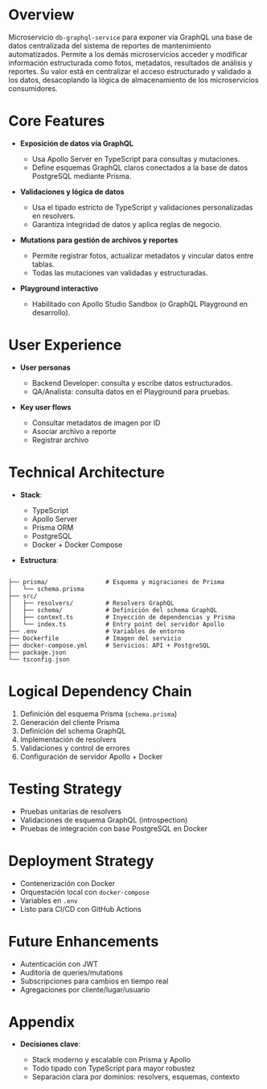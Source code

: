 # Overview

Microservicio `db-graphql-service` para exponer vía GraphQL una base de datos centralizada del sistema de reportes de mantenimiento automatizados. Permite a los demás microservicios acceder y modificar información estructurada como fotos, metadatos, resultados de análisis y reportes. Su valor está en centralizar el acceso estructurado y validado a los datos, desacoplando la lógica de almacenamiento de los microservicios consumidores.

# Core Features

* **Exposición de datos vía GraphQL**

  * Usa Apollo Server en TypeScript para consultas y mutaciones.
  * Define esquemas GraphQL claros conectados a la base de datos PostgreSQL mediante Prisma.

* **Validaciones y lógica de datos**

  * Usa el tipado estricto de TypeScript y validaciones personalizadas en resolvers.
  * Garantiza integridad de datos y aplica reglas de negocio.

* **Mutations para gestión de archivos y reportes**

  * Permite registrar fotos, actualizar metadatos y vincular datos entre tablas.
  * Todas las mutaciones van validadas y estructuradas.

* **Playground interactivo**

  * Habilitado con Apollo Studio Sandbox (o GraphQL Playground en desarrollo).

# User Experience

* **User personas**

  * Backend Developer: consulta y escribe datos estructurados.
  * QA/Analista: consulta datos en el Playground para pruebas.

* **Key user flows**

  * Consultar metadatos de imagen por ID
  * Asociar archivo a reporte
  * Registrar archivo

# Technical Architecture

* **Stack**:

  * TypeScript
  * Apollo Server
  * Prisma ORM
  * PostgreSQL
  * Docker + Docker Compose

* **Estructura**:

```

├── prisma/                # Esquema y migraciones de Prisma
│   └── schema.prisma
├── src/
│   ├── resolvers/         # Resolvers GraphQL
│   ├── schema/            # Definición del schema GraphQL
│   ├── context.ts         # Inyección de dependencias y Prisma
│   └── index.ts           # Entry point del servidor Apollo
├── .env                   # Variables de entorno
├── Dockerfile             # Imagen del servicio
├── docker-compose.yml     # Servicios: API + PostgreSQL
├── package.json
└── tsconfig.json
```

# Logical Dependency Chain

1. Definición del esquema Prisma (`schema.prisma`)
2. Generación del cliente Prisma
3. Definición del schema GraphQL
4. Implementación de resolvers
5. Validaciones y control de errores
6. Configuración de servidor Apollo + Docker

# Testing Strategy

* Pruebas unitarias de resolvers
* Validaciones de esquema GraphQL (introspection)
* Pruebas de integración con base PostgreSQL en Docker

# Deployment Strategy

* Contenerización con Docker
* Orquestación local con `docker-compose`
* Variables en `.env`
* Listo para CI/CD con GitHub Actions

# Future Enhancements

* Autenticación con JWT
* Auditoría de queries/mutations
* Subscripciones para cambios en tiempo real
* Agregaciones por cliente/lugar/usuario

# Appendix

* **Decisiones clave**:

  * Stack moderno y escalable con Prisma y Apollo
  * Todo tipado con TypeScript para mayor robustez
  * Separación clara por dominios: resolvers, esquemas, contexto
